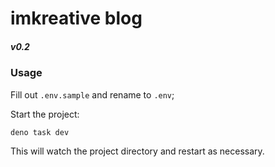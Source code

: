 # imkreative blog
##### v0.2

### Usage

Fill out `.env.sample` and rename to `.env`;

Start the project:

```
deno task dev
```

This will watch the project directory and restart as necessary.

